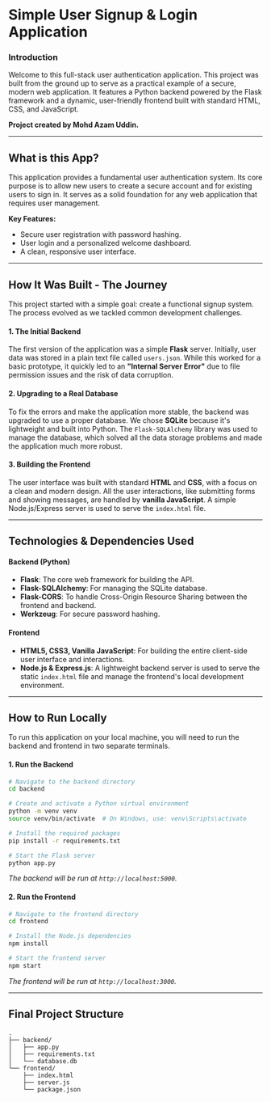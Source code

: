 # Simple User Signup & Login Application

### Introduction

Welcome to this full-stack user authentication application. This project was built from the ground up to serve as a practical example of a secure, modern web application. It features a Python backend powered by the Flask framework and a dynamic, user-friendly frontend built with standard HTML, CSS, and JavaScript.

**Project created by Mohd Azam Uddin.**

---
## What is this App?

This application provides a fundamental user authentication system. Its core purpose is to allow new users to create a secure account and for existing users to sign in. It serves as a solid foundation for any web application that requires user management.

**Key Features:**
* Secure user registration with password hashing.
* User login and a personalized welcome dashboard.
* A clean, responsive user interface.

---
## How It Was Built - The Journey

This project started with a simple goal: create a functional signup system. The process evolved as we tackled common development challenges.

#### 1. The Initial Backend
The first version of the application was a simple **Flask** server. Initially, user data was stored in a plain text file called `users.json`. While this worked for a basic prototype, it quickly led to an **"Internal Server Error"** due to file permission issues and the risk of data corruption.

#### 2. Upgrading to a Real Database
To fix the errors and make the application more stable, the backend was upgraded to use a proper database. We chose **SQLite** because it's lightweight and built into Python. The `Flask-SQLAlchemy` library was used to manage the database, which solved all the data storage problems and made the application much more robust.

#### 3. Building the Frontend
The user interface was built with standard **HTML** and **CSS**, with a focus on a clean and modern design. All the user interactions, like submitting forms and showing messages, are handled by **vanilla JavaScript**. A simple Node.js/Express server is used to serve the `index.html` file.

---
## Technologies & Dependencies Used

#### Backend (Python)
* **Flask**: The core web framework for building the API.
* **Flask-SQLAlchemy**: For managing the SQLite database.
* **Flask-CORS**: To handle Cross-Origin Resource Sharing between the frontend and backend.
* **Werkzeug**: For secure password hashing.

#### Frontend
* **HTML5, CSS3, Vanilla JavaScript**: For building the entire client-side user interface and interactions.
* **Node.js & Express.js**: A lightweight backend server is used to serve the static `index.html` file and manage the frontend's local development environment.

---
## How to Run Locally

To run this application on your local machine, you will need to run the backend and frontend in two separate terminals.

#### 1. Run the Backend
```bash
# Navigate to the backend directory
cd backend

# Create and activate a Python virtual environment
python -m venv venv
source venv/bin/activate  # On Windows, use: venv\Scripts\activate

# Install the required packages
pip install -r requirements.txt

# Start the Flask server
python app.py
```
*The backend will be run at `http://localhost:5000`.*

#### 2. Run the Frontend
```bash
# Navigate to the frontend directory
cd frontend

# Install the Node.js dependencies
npm install

# Start the frontend server
npm start
```
*The frontend will be run at `http://localhost:3000`.*

---
## Final Project Structure
```
.
├── backend/
│   ├── app.py
│   ├── requirements.txt
│   └── database.db
└── frontend/
    ├── index.html
    ├── server.js
    └── package.json
```